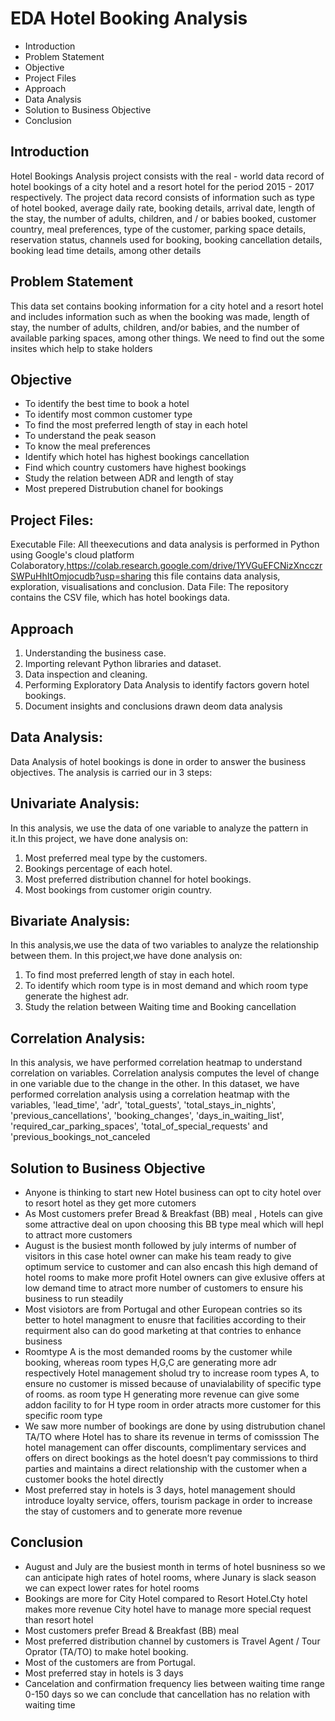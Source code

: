 # EDA Hotel Booking Analysis
- Introduction
- Problem Statement
- Objective
- Project Files
- Approach
- Data Analysis
- Solution to Business Objective
- Conclusion
## Introduction
Hotel Bookings Analysis project consists with the real - world data record of hotel bookings of a city hotel and a resort hotel for the period 2015 - 2017 respectively. The project data record consists of information such as type of hotel booked, average daily rate, booking details, arrival date, length of the stay, the number of adults, children, and / or babies booked, customer country, meal preferences, type of the customer, parking space details, reservation status, channels used for booking, booking cancellation details, booking lead time details, among other details
## Problem Statement 
This data set contains booking information for a city hotel and a resort hotel and includes information such as when the booking was made, length of stay, the number of adults, children, and/or babies, and the number of available parking spaces, among other things. We need to find out the some insites which help to stake holders
## Objective
- To identify the best time to book a hotel
- To identify most common customer type
- To find the most preferred length of stay in each hotel
- To understand the peak season
- To know the meal preferences
- Identify which hotel has highest bookings cancellation
- Find which country customers have highest bookings
- Study the relation between ADR and length of stay
- Most prepered Distrubution chanel for bookings
## Project Files:
Executable File: All theexecutions and data analysis is performed in Python using Google's cloud platform Colaboratory,https://colab.research.google.com/drive/1YVGuEFCNizXncczrSWPuHhItOmjocudb?usp=sharing this file contains data analysis, exploration, visualisations and conclusion.
Data File: The repository contains the CSV file, which has hotel bookings data.
## Approach
1. Understanding the business case.
2. Importing relevant Python libraries and dataset.
3. Data inspection and cleaning.
4. Performing Exploratory Data Analysis to identify factors govern hotel bookings.
5. Document insights and conclusions drawn deom data analysis
## Data Analysis:
Data Analysis of hotel bookings is done in order to answer the business objectives. The analysis is carried our in 3 steps:

## Univariate Analysis:
In this analysis, we use the data of one variable to analyze the pattern in it.In this project, we have done analysis on:
1. Most preferred meal type by the customers.
2. Bookings percentage of each hotel.
3. Most preferred distribution channel for hotel bookings.
4. Most bookings from customer origin country.
## Bivariate Analysis:
In this analysis,we use the data of two variables to analyze the relationship between them. In this project,we have done analysis on:
1. To find most preferred length of stay in each hotel.
2. To identify which room type is in most demand and which room type generate the highest adr.
3. Study the relation between Waiting time and  Booking cancellation
## Correlation Analysis:
In this analysis, we have performed correlation heatmap to understand correlation on variables. Correlation analysis computes the level of change in one variable due to the change in the other. In this dataset, we have performed correlation analysis using a correlation heatmap with the variables,
'lead_time', 'adr', 'total_guests', 'total_stays_in_nights', 'previous_cancellations', 'booking_changes', 'days_in_waiting_list', 'required_car_parking_spaces', 'total_of_special_requests' and 'previous_bookings_not_canceled

## Solution to Business Objective
- Anyone is thinking to start new Hotel business can opt to city hotel over to resort hotel as they get more cutomers
- As Most customers prefer Bread & Breakfast (BB) meal , Hotels can give some attractive deal on upon choosing this BB type meal which will hepl to attract more customers
- August is the busiest month followed by july interms of number of visitors in this case hotel owner can make his team ready to give optimum service to customer and can also encash this high demand of hotel rooms to make more profit Hotel owners can give exlusive offers at low demand time to atract more number of customers to ensure his business to run steadily
- Most visiotors are from Portugal and other European contries so its better to hotel managment to enusre that facilities according to their requirment also can do good marketing at that contries to enhance business
- Roomtype A is the most demanded rooms by the customer while booking, whereas room types H,G,C are generating more adr respectively Hotel management sholud try to increase room types A, to ensure no customer is missed because of unavialability of specific type of rooms. as room type H generating more revenue can give some addon facility to for H type room in order atracts more customer for this specific room type
- We saw more number of bookings are done by using distrubution chanel TA/TO where Hotel has to share its revenue in terms of comisssion The hotel management can offer discounts, complimentary services and offers on direct bookings as the hotel doesn’t pay commissions to third parties and maintains a direct relationship with the customer when a customer books the hotel directly
- Most preferred stay in hotels is 3 days, hotel management should introduce loyalty service, offers, tourism package in order to increase the stay of customers and to generate more revenue
## Conclusion
- August and July are the busiest month in terms of hotel busniness so we can anticipate high rates of hotel rooms, where Junary is slack season we can expect lower rates for hotel rooms
- Bookings are  more for City Hotel compared to Resort Hotel.Cty hotel makes more revenue City hotel have to manage more special request than resort hotel
- Most customers prefer Bread & Breakfast (BB) meal
- Most preferred distribution channel by customers is Travel Agent / Tour Oprator (TA/TO) to make hotel booking.
- Most of the customers are from Portugal.
- Most preferred stay in hotels is 3 days
- Cancelation and confirmation frequency lies between waiting time range 0-150 days so we can conclude that cancellation has no relation with waiting time
